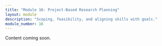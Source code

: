 ```yaml
---
title: "Module 16: Project-Based Research Planning"
layout: module
description: "Scoping, feasibility, and aligning skills with goals."
module_number: 16
---
```

Content coming soon.
